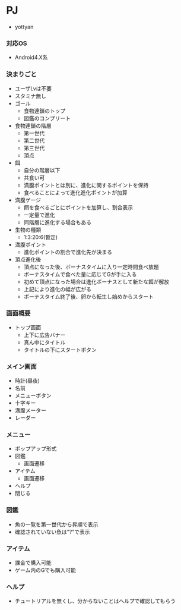 # PJ
  - yottyan

### 対応OS
  - Android4.X系

### 決まりごと
  - ユーザLvは不要
  - スタミナ無し
  - ゴール
    - 食物連鎖のトップ
    - 図鑑のコンプリート
  - 食物連鎖の階層
    - 第一世代
    - 第二世代
    - 第三世代
    - 頂点
  - 餌
    - 自分の階層以下
    - 共食い可
    - 満腹ポイントとは別に、進化に関するポイントを保持
    - 食べることによって進化進化ポイントが加算
  - 満腹ゲージ
    - 餌を食べるごとにポイントを加算し、割合表示
    - 一定量で進化
    - 同階層に進化する場合もある
  - 生物の種類
    - 1:3:20:6(暫定)
  - 満腹ポイント
    - 進化ポイントの割合で進化先が決まる
  - 頂点進化後
    - 頂点になった後、ボーナスタイムに入り一定時間食べ放題
    - ボーナスタイムで食べた量に応じてGが手に入る
    - 初めて頂点になった場合は進化ボーナスとして新たな餌が解放
    - 上記により進化の幅が広がる
    - ボーナスタイム終了後、卵から転生し始めからスタート

### 画面概要
  - トップ画面
    - 上下に広告バナー
    - 真ん中にタイトル
    - タイトルの下にスタートボタン

### メイン画面
  - 時計(昼夜)
  - 名前
  - メニューボタン
  - 十字キー
  - 満腹メーター
  - レーダー

### メニュー
  - ポップアップ形式
  - 図鑑
    - 画面遷移
  - アイテム
    - 画面遷移
  - ヘルプ
  - 閉じる

### 図鑑
  - 魚の一覧を第一世代から昇順で表示
  - 確認されていない魚は"?"で表示

### アイテム
  - 課金で購入可能
  - ゲーム内のGでも購入可能

### ヘルプ
  - チュートリアルを無くし、分からないことはヘルプで確認してもらう
